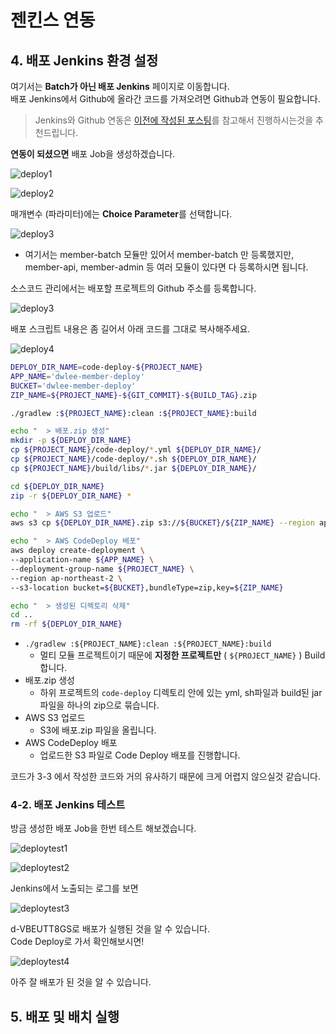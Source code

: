 # 젠킨스 연동

## 4. 배포 Jenkins 환경 설정

여기서는 **Batch가 아닌 배포 Jenkins** 페이지로 이동합니다.  
배포 Jenkins에서 Github에 올라간 코드를 가져오려면 Github과 연동이 필요합니다.  

> Jenkins와 Github 연동은 [이전에 작성된 포스팅](http://jojoldu.tistory.com/291)를 참고해서 진행하시는것을 추천드립니다.

**연동이 되셨으면** 배포 Job을 생성하겠습니다.

![deploy1](./images/deploy1.png)

![deploy2](./images/deploy2.png)

매개변수 (파라미터)에는 **Choice Parameter**를 선택합니다.

![deploy3](./images/deploy3.png)

* 여기서는 member-batch 모듈만 있어서 member-batch 만 등록했지만, member-api, member-admin 등 여러 모듈이 있다면 다 등록하시면 됩니다.


소스코드 관리에서는 배포할 프로젝트의 Github 주소를 등록합니다.

![deploy3](./images/deploy4.png)

배포 스크립트 내용은 좀 길어서 아래 코드를 그대로 복사해주세요.

![deploy4](./images/deploy5.png)

```bash
DEPLOY_DIR_NAME=code-deploy-${PROJECT_NAME}
APP_NAME='dwlee-member-deploy'
BUCKET='dwlee-member-deploy'
ZIP_NAME=${PROJECT_NAME}-${GIT_COMMIT}-${BUILD_TAG}.zip

./gradlew :${PROJECT_NAME}:clean :${PROJECT_NAME}:build

echo "	> 배포.zip 생성"
mkdir -p ${DEPLOY_DIR_NAME}
cp ${PROJECT_NAME}/code-deploy/*.yml ${DEPLOY_DIR_NAME}/
cp ${PROJECT_NAME}/code-deploy/*.sh ${DEPLOY_DIR_NAME}/
cp ${PROJECT_NAME}/build/libs/*.jar ${DEPLOY_DIR_NAME}/

cd ${DEPLOY_DIR_NAME}
zip -r ${DEPLOY_DIR_NAME} *

echo "	> AWS S3 업로드"
aws s3 cp ${DEPLOY_DIR_NAME}.zip s3://${BUCKET}/${ZIP_NAME} --region ap-northeast-2

echo "	> AWS CodeDeploy 배포"
aws deploy create-deployment \
--application-name ${APP_NAME} \
--deployment-group-name ${PROJECT_NAME} \
--region ap-northeast-2 \
--s3-location bucket=${BUCKET},bundleType=zip,key=${ZIP_NAME}

echo "	> 생성된 디렉토리 삭제"
cd ..
rm -rf ${DEPLOY_DIR_NAME}
```

* ```./gradlew :${PROJECT_NAME}:clean :${PROJECT_NAME}:build```
    * 멀티 모듈 프로젝트이기 때문에 **지정한 프로젝트만** ( ```${PROJECT_NAME}``` ) Build 합니다.
* 배포.zip 생성
    * 하위 프로젝트의 ```code-deploy``` 디렉토리 안에 있는 yml, sh파일과 build된 jar파일을 하나의 zip으로 묶습니다.
* AWS S3 업로드
    * S3에 배포.zip 파일을 올립니다.
* AWS CodeDeploy 배포
    * 업로드한 S3 파일로 Code Deploy 배포를 진행합니다.

코드가 3-3 에서 작성한 코드와 거의 유사하기 때문에 크게 어렵지 않으실것 같습니다.  
  
### 4-2. 배포 Jenkins 테스트

방금 생성한 배포 Job을 한번 테스트 해보겠습니다.

![deploytest1](./images/deploytest1.png)

![deploytest2](./images/deploytest2.png)

Jenkins에서 노출되는 로그를 보면

![deploytest3](./images/deploytest3.png)

d-VBEUTT8GS로 배포가 실행된 것을 알 수 있습니다.  
Code Deploy로 가서 확인해보시면!

![deploytest4](./images/deploytest4.png)

아주 잘 배포가 된 것을 알 수 있습니다.  



## 5. 배포 및 배치 실행
